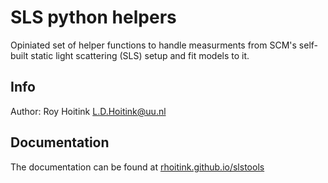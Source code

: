 # SLS python helpers

Opiniated set of helper functions to handle measurments from SCM's self-built static light scattering (SLS) setup and fit models to it.

## Info

Author: Roy Hoitink <L.D.Hoitink@uu.nl>

## Documentation

The documentation can be found at [rhoitink.github.io/slstools](https://rhoitink.github.io/slstools)